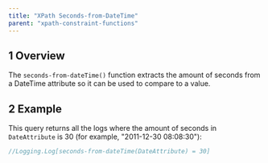 ```yaml
---
title: "XPath Seconds-from-DateTime"
parent: "xpath-constraint-functions"
---
```


## 1 Overview

The `seconds-from-dateTime()` function extracts the amount of seconds from a DateTime attribute so it can be used to compare to a value.

## 2 Example

This query returns all the logs where the amount of seconds in `DateAttribute` is 30 (for example, "2011-12-30 08:08:30"):

```java
//Logging.Log[seconds-from-dateTime(DateAttribute) = 30]
```
